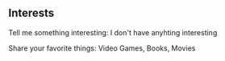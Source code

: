 ## Interests
<p>Tell me something interesting: I don't have anyhting interesting</p>
<p>Share your favorite things: Video Games, Books, Movies</p>
